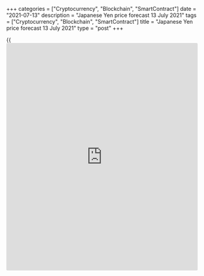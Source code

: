 +++
categories = ["Cryptocurrency", "Blockchain", "SmartContract"]
date = "2021-07-13"
description = "Japanese Yen price forecast 13 July 2021"
tags = ["Cryptocurrency", "Blockchain", "SmartContract"]
title = "Japanese Yen price forecast 13 July 2021"
type = "post"
+++

{{<iframe id="large-banner" src="https://www.bounty.group/#slide=11.0" width="100%" height="600" scrolling="no" style="border: 0px solid rgb(216, 221, 230); border-radius: 3px;">}}

2021-07-13

2021-07-13

Yen: remarkable success is over. Forecast as of 13.07.2021Dmitri
Demidenko

In July, the yen suddenly turned from an outsider into a leader in
Forex. Why did this happen? How long will it last? Let us discuss this
question and make up a [USDJPY][1] trading plan

## Weekly yen fundamental analysis

The first decade of July was extremely successful for the Japanese yen.
The spread of the Delta variant across the planet, the associated doubts
that the global economic recovery will not be as rapid as everyone
expects, capital flight from risk and high demand for funding currencies
contributed to the fall of [USDJPY][1] to monthly lows. The [Nikkei
225][2] rollback, the fall of Prime Minister Yoshihide Suga's approval
rating and the declaration of a state of emergency in Tokyo also
exacerbated the correction. However, it is too early to talk about a
USDJPY trend reversal.

I have repeatedly noted that the [USDJPY][1] uptrend is based on
divergences in economic growth and monetary [policy](https://www.fintechee.com/policy/) and the associated
capital flow from Asia to America. Alas, the decline in US Treasury
yields slows down this process, allowing the yen to strengthen against
the greenback from time to time. Treasury rates are falling due to fears
that the Fed's withdrawing of QE earlier than originally anticipated,
new COVID-19 variants, supply chain disruptions and labor market
problems will slow the pace of US GDP growth.

### Dynamics of [USDJPY][1] and US Treasury bond yields



 _Source: Trading Economics._

At the same time, the US dollar retained its main advantages. The
overwhelming majority of Bloomberg experts believe that in the
foreseeable future, the Bank of Japan will keep negative rates and the
asset purchase program unchanged. 80% of economists predict that the
Japanese central bank will start the withdrawal of monetary stimulus no
earlier than 2022. The Fed may raise rates by then. Markets are awaiting
the Fed report on a QE reduction in August-September.

If divergence in monetary [policy](https://www.fintechee.com/policy/) is based on different inflation rates,
then the divergence in economic growth between the United States and
Japan should be associated with successes and failures in the fight
against COVID-19. In the United States, 48% of the adult population has
been fully vaccinated, in Japan only 18%. Because of this, the rating of
Prime Minister Yoshihide Suga has fallen from 37% to 34% over the past
month, which increases political uncertainty ahead of the elections, and
also provides short-term support for [USDJPY][1] bears. Moreover, the
[Nikkei 225][2] is also trying to enter the bear market, testing a 10%
retracement level of the February highs.

### Dynamics of [Nikkei 225][2] correction

 _Source: Bloomberg._

Thus, the foundation of the [USDJPY][1] uptrend remains solid, while
one-time factors contribute to the pair's correction. Falling Treasury
yields and high fundamental estimates of the [S&P 500][3] make Japanese
[investor](https://www.fintechee.com/tutorial-for-forex-trading/investor-mode/)s think hard and buy US-issued securities. However,
overestimations don't meet the market's expectations, but make it
vulnerable in case of unpleasant surprises.

### Weekly [USDJPY][1] trading plan

In my opinion, the current [USDJPY][1] pullback provides an excellent
opportunity to enter longs at an attractive price. Further acceleration
of inflation in the USA may become an informational reason for entering
long trades. At the same time, a breakout of resistance at 110.5 will
increase the risks of the rally continuation.





## Price chart of USDJPY in real time mode

The content of this article reflects the author’s opinion and does not
necessarily reflect the official position of LiteForex. The material
published on this page is provided for informational purposes only and
should not be considered as the provision of investment advice for the
purposes of Directive 2004/39/EC.

Rate this article:

{{value}}

( {{count}} {{title}} )

   1. my.liteforex.com/trading/chart?symbol=USDJPY&returnUrl=true
   2. my.liteforex.com/trading/chart?symbol=NI225&returnUrl=true
   3. my.liteforex.com/trading/chart?symbol=SPX&returnUrl=true